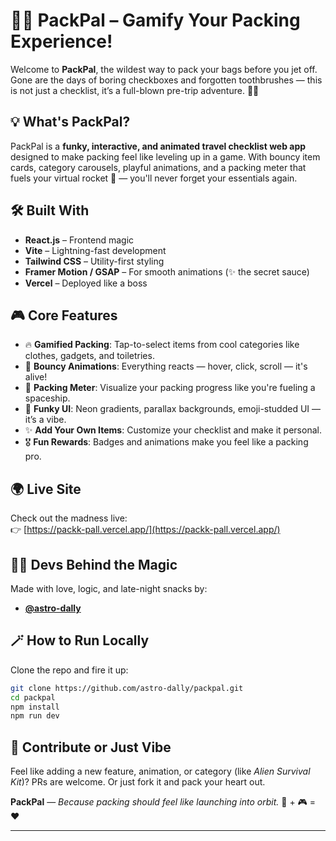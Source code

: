 # 🎒🚀 PackPal – Gamify Your Packing Experience!

Welcome to **PackPal**, the wildest way to pack your bags before you jet off. Gone are the days of boring checkboxes and forgotten toothbrushes — this is not just a checklist, it’s a full-blown pre-trip adventure. 🧳✨

## 💡 What's PackPal?

PackPal is a **funky, interactive, and animated travel checklist web app** designed to make packing feel like leveling up in a game. With bouncy item cards, category carousels, playful animations, and a packing meter that fuels your virtual rocket 🚀 — you'll never forget your essentials again.

## 🛠️ Built With

- **React.js** – Frontend magic
- **Vite** – Lightning-fast development
- **Tailwind CSS** – Utility-first styling
- **Framer Motion / GSAP** – For smooth animations (✨ the secret sauce)
- **Vercel** – Deployed like a boss

## 🎮 Core Features

- 🔥 **Gamified Packing**: Tap-to-select items from cool categories like clothes, gadgets, and toiletries.
- 💫 **Bouncy Animations**: Everything reacts — hover, click, scroll — it's alive!
- 🚀 **Packing Meter**: Visualize your packing progress like you're fueling a spaceship.
- 🌈 **Funky UI**: Neon gradients, parallax backgrounds, emoji-studded UI — it’s a vibe.
- ✨ **Add Your Own Items**: Customize your checklist and make it personal.
- 🎖️ **Fun Rewards**: Badges and animations make you feel like a packing pro.

## 🌍 Live Site

Check out the madness live:  
👉 [https://packk-pall.vercel.app/](https://packk-pall.vercel.app/)


## 🧙‍♂️ Devs Behind the Magic

Made with love, logic, and late-night snacks by:  
- **[@astro-dally](https://github.com/astro-dally)**

## 🪄 How to Run Locally

Clone the repo and fire it up:

```bash
git clone https://github.com/astro-dally/packpal.git
cd packpal
npm install
npm run dev
```

## 🤘 Contribute or Just Vibe

Feel like adding a new feature, animation, or category (like *Alien Survival Kit*)? PRs are welcome. Or just fork it and pack your heart out.


**PackPal** — *Because packing should feel like launching into orbit.*
💼 + 🎮 = ❤️

---
